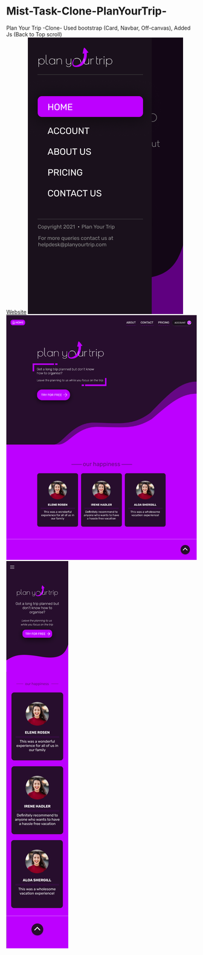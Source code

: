 # Mist-Task-Clone-PlanYourTrip-
Plan Your Trip -Clone- Used bootstrap (Card, Navbar,  Off-canvas), Added Js (Back to Top scroll)   
[Website](https://heisenberg-ayush.github.io/Mist-Task-Clone-PlanYourTrip-/)
![Sidebar](./TaskInfo/SideBar.png)
![Look](./TaskInfo/PlanYourTrip.png)
![MobileLook](./TaskInfo/PlanYourTripMobile.png)
